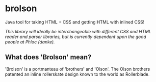 brolson
=======

Java tool for taking HTML + CSS and getting HTML with inlined CSS!


_This library will ideally be interchangeable with different CSS and HTML reader and parser libraries, but is currently dependent upon the good people at Phloc (danke)._

What does 'Brolson' mean?
-------------------------
'Brolson' is a portmanteau of 'brothers' and 'Olson'.  The Olson brothers patented an inline rollerskate design known to the world as Rollerblade.
